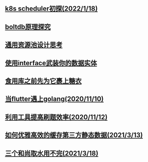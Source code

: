 ## [k8s scheduler初探(2022/1/18)](./k8s_scheduler/scheduler.md)

## [boltdb原理探究](./bolt/boltdb.md)

## [通用资源池设计思考](./generic_resource_pool.md)

## [使用interface武装你的数据实体](./project_layout_design.md)

## [食用库之前先为它裹上糖衣](./wrap_underlying_lib.md)

## [当flutter遇上golang(2020/11/10)](./flutter_meet_golang/readme.md)

## [利用工具提高刷题效率(2020/11/12)](https://github.com/EchoUtopia/leetcode-helper/blob/master/README_CN.md)

## [如何优雅高效的缓存第三方静态数据(2021/3/13)](./cache_third_party_static_data.md)

## [三个和尚取水用不完(2021/3/18)](./monk_fetch_water_in_batch.md)
